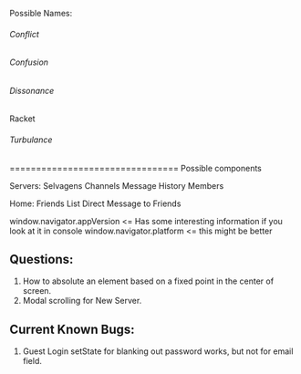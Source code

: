 Possible Names:
###### Conflict
###### Confusion
###### Dissonance
Racket
###### Turbulance

================================
Possible components


Servers:    Selvagens
                Channels
                    Message History
                Members
                
Home:       Friends List
            Direct Message to Friends
            
window.navigator.appVersion <= Has some interesting information if you look at it in console
window.navigator.platform <= this might be better

## Questions:
1. How to absolute an element based on a fixed point in the center of screen.
2. Modal scrolling for New Server.

## Current Known Bugs:
1. Guest Login setState for blanking out password works, but not for email field.
